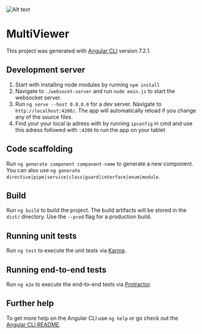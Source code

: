 ![Alt text](20190619_151103_4.gif?raw=true "Title")

# MultiViewer

This project was generated with [Angular CLI](https://github.com/angular/angular-cli) version 7.2.1.

## Development server
1. Start with installing node modules by running `npm install`
2. Navigate to `./websocet-server` and run  `node main.js` to start the websocket server.
3. Run `ng serve --host 0.0.0.0` for a dev server. Navigate to `http://localhost:4200/`. The app will automatically reload if you change any of the source files.
4. Find your your local ip adress with by running `ipconfig` in cmd and use this adress followed with `:4200` to run the app on your tablet

## Code scaffolding

Run `ng generate component component-name` to generate a new component. You can also use `ng generate directive|pipe|service|class|guard|interface|enum|module`.

## Build

Run `ng build` to build the project. The build artifacts will be stored in the `dist/` directory. Use the `--prod` flag for a production build.

## Running unit tests

Run `ng test` to execute the unit tests via [Karma](https://karma-runner.github.io).

## Running end-to-end tests

Run `ng e2e` to execute the end-to-end tests via [Protractor](http://www.protractortest.org/).

## Further help

To get more help on the Angular CLI use `ng help` or go check out the [Angular CLI README](https://github.com/angular/angular-cli/blob/master/README.md).
